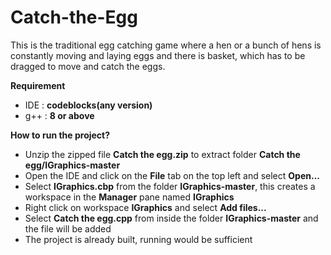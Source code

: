 # Catch-the-Egg
This is the traditional egg catching game where a hen or a bunch of hens is constantly moving and laying eggs and there is basket, which has to be dragged to move and catch the eggs.

**Requirement** 

- IDE : **codeblocks(any version)**
- g++ : **8 or above**

**How to run the project?**

- Unzip the zipped file **Catch the egg.zip** to extract folder **Catch the egg/IGraphics-master**
- Open the IDE and click on the **File** tab on the top left and select **Open...**
- Select **IGraphics.cbp** from the folder **IGraphics-master**, this creates a workspace in the **Manager** pane named **IGraphics**
- Right click on workspace **IGraphics** and select **Add files...**
- Select **Catch the egg.cpp** from inside the folder **IGraphics-master** and the file will be added
- The project is already built, running would be sufficient
